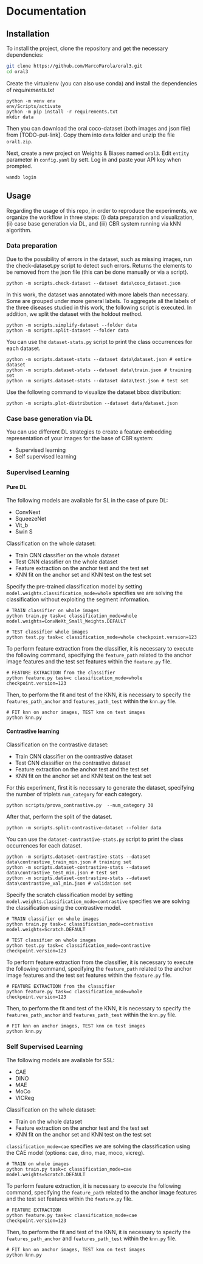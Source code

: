 # **Documentation**


## Installation

To install the project, clone the repository and get the necessary dependencies:
```sh
git clone https://github.com/MarcoParola/oral3.git
cd oral3
```

Create the virtualenv (you can also use conda) and install the dependencies of *requirements.txt*

```
python -m venv env
env/Scripts/activate
python -m pip install -r requirements.txt
mkdir data
```
Then you can download the oral coco-dataset (both images and json file) from [TODO-put-link]. Copy them into `data` folder and unzip the file `oral1.zip`.

Next, create a new project on Weights & Biases named `oral3`. Edit `entity` parameter in `config.yaml` by sett. Log in and paste your API key when prompted.
```
wandb login
```

## Usage
Regarding the usage of this repo, in order to reproduce the experiments, we organize the workflow in three steps: (i) data preparation and visualization, (ii) case base generation via DL, and (iii) CBR system running via kNN algorithm.

### Data preparation
Due to the possibility of errors in the dataset, such as missing images, run the check-dataset.py script to detect such errors. Returns the elements to be removed from the json file (this can be done manually or via a script).
```
python -m scripts.check-dataset --dataset data\coco_dataset.json
```
In this work, the dataset was annotated with more labels than necessary. Some are grouped under more general labels. To aggregate all the labels of the three diseases studied in this work, the following script is executed. In addition, we split the dataset with the holdout method.
```
python -m scripts.simplify-dataset --folder data
python -m scripts.split-dataset --folder data
```

You can use the `dataset-stats.py` script to print the class occurrences for each dataset.
```
python -m scripts.dataset-stats --dataset data\dataset.json # entire dataset
python -m scripts.dataset-stats --dataset data\train.json # training set
python -m scripts.dataset-stats --dataset data\test.json # test set
```

Use the following command to visualize the dataset bbox distribution: 
```
python -m scripts.plot-distribution --dataset data/dataset.json
```

### Case base generation via DL
You can use different DL strategies to create a feature embedding representation of your images for the base of CBR system:
- Supervised learning
- Self supervised learning

### Supervised Learning
#### Pure DL
The following models are available for SL in the case of pure DL:
- ConvNext
- SqueezeNet
- Vit_b
- Swin S

Classification on the whole dataset:
- Train CNN classifier on the whole dataset
- Test CNN classifier on the whole dataset
- Feature extraction on the anchor test and the test set
- KNN fit on the anchor set and KNN test on the test set

Specify the pre-trained classification model by setting `model.weights`.`classification_mode=whole` specifies we are solving the classification without exploiting the segment information.
```
# TRAIN classifier on whole images
python train.py task=c classification_mode=whole model.weights=ConvNeXt_Small_Weights.DEFAULT 

# TEST classifier whole images
python test.py task=c classification_mode=whole checkpoint.version=123
```

To perform feature extraction from the classifier, it is necessary to execute the following command, specifying the `feature_path` related to the anchor image features and the test set features within the `feature.py` file.
```
# FEATURE EXTRACTION from the classifier
python feature.py task=c classification_mode=whole checkpoint.version=123 
```

Then, to perform the fit and test of the KNN, it is necessary to specify the `features_path_anchor` and `features_path_test` within the `knn.py` file.
```
# FIT knn on anchor images, TEST knn on test images
python knn.py
```

#### Contrastive learning
Classification on the contrastive dataset:
- Train CNN classifier on the contrastive dataset
- Test CNN classifier on the contrastive dataset
- Feature extraction on the anchor test and the test set
- KNN fit on the anchor set and KNN test on the test set

For this experiment, first it is necessary to generate the dataset, specifying the number of triplets `num_category` for each category.
```
python scripts/prova_contrastive.py  --num_category 30 
```

After that, perform the split of the dataset.
```
python -m scripts.split-contrastive-dataset --folder data
```

You can use the `dataset-contrastive-stats.py` script to print the class occurrences for each dataset.
```
python -m scripts.dataset-contrastive-stats --dataset data\contrastive_train_min.json # training set
python -m scripts.dataset-contrastive-stats --dataset data\contrastive_test_min.json # test set
python -m scripts.dataset-contrastive-stats --dataset data\contrastive_val_min.json # validation set
```

Specify the scratch classification model by setting `model.weights`.`classification_mode=contrastive` specifies we are solving the classification using the contrastive model.
```
# TRAIN classifier on whole images
python train.py task=c classification_mode=contrastive model.weights=Scratch.DEFAULT

# TEST classifier on whole images
python test.py task=c classification_mode=contrastive checkpoint.version=123
```

To perform feature extraction from the classifier, it is necessary to execute the following command, specifying the `feature_path` related to the anchor image features and the test set features within the `feature.py` file.
```
# FEATURE EXTRACTION from the classifier
python feature.py task=c classification_mode=whole checkpoint.version=123 
```

Then, to perform the fit and test of the KNN, it is necessary to specify the `features_path_anchor` and `features_path_test` within the `knn.py` file.
```
# FIT knn on anchor images, TEST knn on test images
python knn.py
```

### Self Supervised Learning
The following models are available for SSL:
- CAE
- DINO
- MAE
- MoCo
- VICReg

Classification on the whole dataset:
- Train on the whole dataset
- Feature extraction on the anchor test and the test set
- KNN fit on the anchor set and KNN test on the test set

`classification_mode=cae` specifies we are solving the classification using the CAE model (options: cae, dino, mae, moco, vicreg).
```
# TRAIN on whole images
python train.py task=c classification_mode=cae model.weights=Scratch.DEFAULT
```

To perform feature extraction, it is necessary to execute the following command, specifying the `feature_path` related to the anchor image features and the test set features within the `feature.py` file.
```
# FEATURE EXTRACTION
python feature.py task=c classification_mode=cae checkpoint.version=123 
```

Then, to perform the fit and test of the KNN, it is necessary to specify the `features_path_anchor` and `features_path_test` within the `knn.py` file.
```
# FIT knn on anchor images, TEST knn on test images
python knn.py
```
